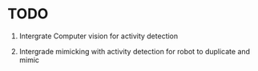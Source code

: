 # TODO

1. Intergrate Computer vision for activity detection

2. Intergrade mimicking with activity detection for robot to duplicate and mimic

